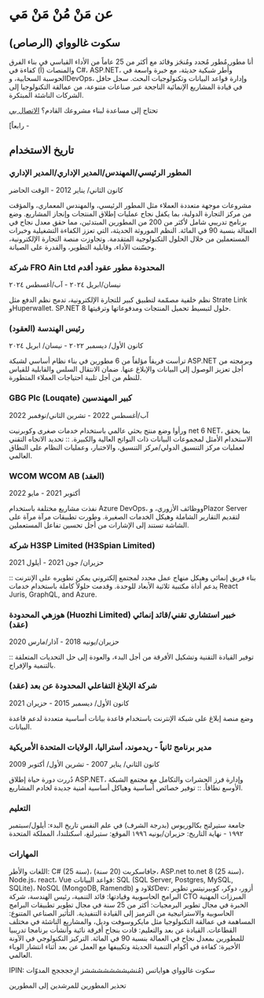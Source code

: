 # عن مَنْ مُنْ مَنْ مَي

## سكوت غالوواي (الرصاص)

<!--category-- resume , introduction -->
أنا مطور مُطور مُجدد ومُنجَز وقائد مع أكثر من 25 عاماً من الأداء القياسي في بناء الفرق والمنصات
(أ) كفاءة في C#، ASP.NET، وأُطر شبكية حديثة، مع خبرة واسعة في الحوسبة السحابية، وDevOps، وإدارة قواعد البيانات وتكنولوجيات البحث. سجل حافل في قيادة المشاريع الإنمائية الناجحة عبر صناعات متنوعة، من عمالقة التكنولوجيا إلى الشركات الناشئة المبتكرة.

تحتاج إلى مساعدة لبناء مشروعك القادم؟ [الاتصال بي](mailto:scott.galloway@gmail.com)

[رابعاً -

## تاريخ الاستخدام

### المطور الرئيسي/المهندس/المدير الإداري/المدير الإداري

كانون الثاني/ يناير 2012 - الوقت الحاضر

مشروعات موجهة متعددة العملاء مثل المطور الرئيسي، والمهندس المعماري، والمؤقت من مركز التجارة الدولية، بما يكفل نجاح عمليات إطلاق المنتجات وإنجاز المشاريع.
وضع برنامج تدريبي شامل لأكثر من 200 من المطورين المبتدئين، مما حقق معدل نجاح في العمالة بنسبة 90 في المائة.
النظم الموروثة الحديثة، التي تعزز الكفاءة التشغيلية وخبرات المستعملين من خلال الحلول التكنولوجية المتقدمة.
وتجاوزت منصة التجارة الإلكترونية، وحسّنت الأداء، وقابلية التطوير، والقدرة على الصيانة.

### شركة FRO Ain Ltd المحدودة مطور عقود أقدم

نيسان/ابريل ٢٠٢٤ - آب/أغسطس ٢٠٢٤

نظم خلفية مصمّمة لتطبيق كبير للتجارة الإلكترونية، تدمج نظم الدفع مثل Strate Link وHuperwallet.
SP.NET 8 حلول لتبسيط تحميل المنتجات ومدفوعاتها وترقيتها.

### رئيس الهندسة (العقود)

كانون الأول/ ديسمبر ٢٠٢٢ - نيسان/ ابريل ٢٠٢٤

ترأست فريقاً مؤلفاً من 6 مطورين في بناء نظام أساسي لشبكة ASP.NET وبرمجته من أجل تعزيز الوصول إلى البيانات والإبلاغ عنها.
ضمان الانتقال السلس والقابلية للقياس للنظم من أجل تلبية احتياجات العملاء المتطورة.

### GBG Plc (Louqate) كبير المهندسين

آب/أغسطس 2022 - تشرين الثاني/نوفمبر 2022

ورأوا وضع منتج بحثي عالمي باستخدام خدمات صغرى وكوبرنيت net 6 NET، بما يحقق الاستخدام الأمثل لمجموعات البيانات ذات النواتج العالية والكبيرة.
:: تحديد الاتجاه التقني لعمليات مركز التنسيق الدولي/مركز التنسيق، والاختبار، وعمليات النظام على النطاق العالمي.

### WCOM WCOM AB (العقد)

أكتوبر 2021 - مايو 2022

نفذت مشاريع مختلفة باستخدام Azure DevOps، ووظائف الأزوري، وPlazor Server لتقديم التقارير الشاملة وهيكل الخدمات الصغيرة.
وطورت تطبيقات مرآة مرآة على الشاشة تستند إلى الإشارات من أجل تحسين تفاعل المستعملين.

### شركة H3SP Limited (H3Spian Limited)

حزيران/ جون 2021 - أيلول 2021

:: بناء فريق إنمائي وهيكل منهاج عمل محدد لمجتمع إلكتروني يمكن تطويره على الإنترنت يدعم أداة مكتبية ثلاثية الأبعاد للوحدة.
وقدمت حلولاً كاملة باستخدام خدمات React Juris, GraphQL, and Azure.

### هوزهي المحدودة (Huozhi Limited) خبير استشاري تقني/قائد إنمائي (عقد)

حزيران/يونيه 2018 - آذار/مارس 2020

:: توفير القيادة التقنية وتشكيل الأفرقة من أجل البدء، والعودة إلى حل التحديات المتعلقة بالتنمية والإفراج.

### شركة الإبلاغ التفاعلي المحدودة عن بعد (عقد)

كانون الأول/ ديسمبر 2015 - حزيران 2021

وضع منصة إبلاغ على شبكة الإنترنت باستخدام قاعدة بيانات أساسية متعددة لدعم قاعدة البيانات.

### مدير برنامج ثانياً - ريدموند، أستراليا، الولايات المتحدة الأمريكية

كانون الثاني/ يناير 2007 - تشرين الأول/ أكتوبر 2009

دُررت دورة حياة إطلاق ASP.NET، وإدارة فرز الحشرات والتكامل مع مجتمع الشبكة الأوسع نطاقاً.
:: توفير خصائص أساسية وهياكل أساسية أمنية جديدة لخادم المشاريع.

### التعليم

جامعة ستيرلنج بكالوريوس (بدرجة الشرف) في علم النفس
تاريخ البدء: أيلول/سبتمبر ١٩٩٢ - نهاية التاريخ: حزيران/يونيه ١٩٩٦
الموقع: ستيرلنغ، اسكتلندا، المملكة المتحدة

### المهارات

اللغات والأطر: C# (25 سنة)، جافاسكربت (20 سنة)، ASP.net to.net 8 (25 سنة)، Node.js، react، Vue
قواعد البيانات: SQL (SQL Server, Postgres, MySQL, SQLite)، NoSQL (MongoDB, Ramendb)
كلاود وDev: أزور، دوكر، كوبيرنيتس
تطوير البرامج الحاسوبية وقيادتها: قائد التنمية، رئيس الهندسة، شركة CTO
المبرزات المهنية
الخبرة في مجال تطوير البرمجيات: أكثر من 25 سنة في مجال تطوير تطبيقات البرامج الحاسوبية والاستراتيجية من الترميز إلى القيادة التنفيذية.
التأثير الصناعي المتنوع: المساهمة في عمالقة التكنولوجيا مثل مايكروسوفت وديل، والمشاريع الناشئة في مختلف القطاعات.
القيادة عن بعد والتعليم: قادت بنجاح أفرقة نائية وأنشأت برنامجا تدريبيا للمطورين بمعدل نجاح في العمالة بنسبة 90 في المائة.
التركيز التكنولوجي في الآونة الأخيرة: كفاءة في أكوام التنمية الحديثة وتكييفها مع العمل عن بعد أثناء انتشار الوباء العالمي.

IPIN: سكوت غالوواي
هواياتس (مُنشيشششششششز
ازِججججج
المدوّات

تحذير المطورين للمرشدين إلى المطورين